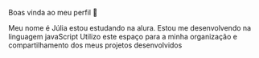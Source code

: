 Boas vinda ao meu perfil 💙

Meu nome é  Júlia estou estudando na alura.
Estou me desenvolvendo na linguagem javaScript Utilizo este espaço para a minha organização e compartilhamento dos meus projetos desenvolvidos

